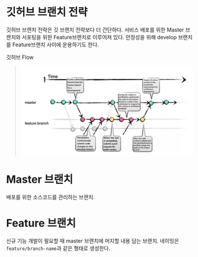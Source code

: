 # 깃허브 브랜치 전략
깃허브 브랜치 전략은 깃 브랜치 전략보다 더 간단하다. 서비스 배포를 위한 Master 브랜치와 서포팅을 위한 Feature브랜치로 이루어져 있다. 안정성을 위해 develop 브랜치를 Feature브랜치 사이에 운용하기도 한다.

깃허브 Flow
> ![Github-Flow](./images/깃허브브랜치전략.png)

# Master 브랜치
배포를 위한 소스코드를 관리하는 브랜치.

# Feature 브랜치
신규 기능 개발이 필요할 때 master 브랜치에 머지할 내용 담는 브랜치. 
네이밍은 `feature/branch-name`과 같은 형태로 생성한다.

